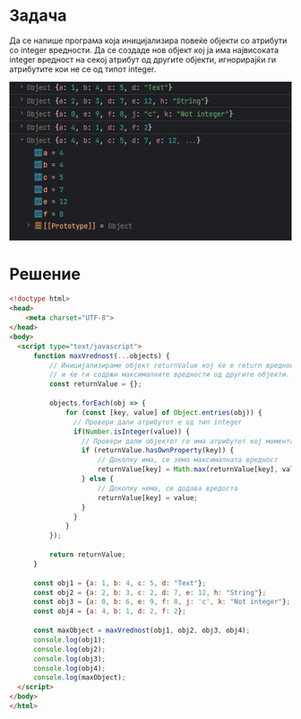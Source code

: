 # Задача

Да се напише програма која иницијализира повеќе објекти со атрибути со integer вредности. Да се создаде нов објект кој ја има највисоката integer вредност на секој атрибут од другите објекти, игнорирајќи ги атрибутите кои не се од типот integer.

![img](img/screenshot.png)

# Решение

```html
<!doctype html>
<head>
    <meta charset="UTF-8">
</head>
<body>
  <script type="text/javascript">
      function maxVrednost(...objects) {
          // Иницијализираме објект returnValue кој ќе е return вредноста од функцијата
          // и ќе ги содржи максималните вредности од другите објекти.
          const returnValue = {};

          objects.forEach(obj => {
              for (const [key, value] of Object.entries(obj)) {
				// Провери дали атрибутот е од тип integer
				if(Number.isInteger(value)) {
                  // Провери дали објектот го има атрибутот кој моментално го разгледуваме
                  if (returnValue.hasOwnProperty(key)) {
                      // Доколку има, се зема максималната вредност
                      returnValue[key] = Math.max(returnValue[key], value);
                  } else {
                      // Доколку нема, се додава вредоста
                      returnValue[key] = value;
                  }
				}
              }
          });

          return returnValue;
      }

      const obj1 = {a: 1, b: 4, c: 5, d: "Text"};
      const obj2 = {a: 2, b: 3, c: 2, d: 7, e: 12, h: "String"};
      const obj3 = {a: 0, b: 6, e: 9, f: 8, j: 'c', k: "Not integer"};
      const obj4 = {a: 4, b: 1, d: 2, f: 2};

      const maxObject = maxVrednost(obj1, obj2, obj3, obj4);
      console.log(obj1);
      console.log(obj2);
      console.log(obj3);
      console.log(obj4);
      console.log(maxObject);
  </script>
</body>
</html>
```
